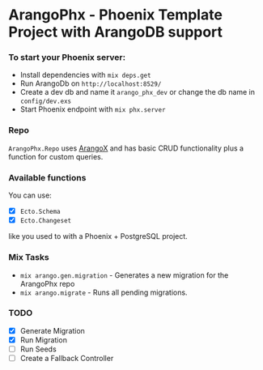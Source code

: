# ArangoPhx - Phoenix Template Project with ArangoDB support

### To start your Phoenix server:

- Install dependencies with `mix deps.get`
- Run ArangoDb on `http://localhost:8529/`
- Create a dev db and name it `arango_phx_dev` or change the db name in `config/dev.exs`
- Start Phoenix endpoint with `mix phx.server`

### Repo

`ArangoPhx.Repo` uses [ArangoX](https://github.com/ArangoDB-Community/arangox) and has basic CRUD functionality plus a function for custom queries.

### Available functions

You can use:

- [x] `Ecto.Schema`
- [x] `Ecto.Changeset`

like you used to with a Phoenix + PostgreSQL project.

### Mix Tasks

- `mix arango.gen.migration` - Generates a new migration for the ArangoPhx repo
- `mix arango.migrate` - Runs all pending migrations.

### TODO

- [x] Generate Migration
- [x] Run Migration
- [ ] Run Seeds
- [ ] Create a Fallback Controller
